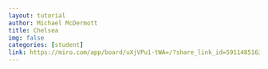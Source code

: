 ```yaml
---
layout: tutorial
author: Michael McDermott
title: Chelsea
img: false
categories: [student]
link: https://miro.com/app/board/uXjVPu1-tWA=/?share_link_id=591148516372
---
```

